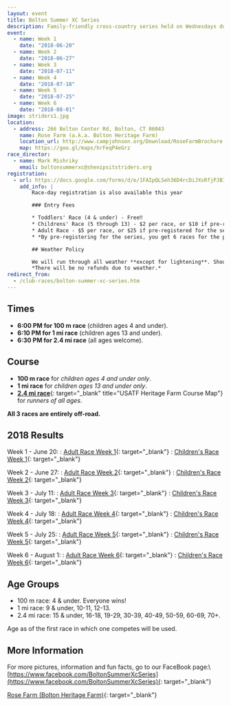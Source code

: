 ```yaml
---
layout: event
title: Bolton Summer XC Series
description: Family-friendly cross-country series held on Wednesdays during the summer
event: 
  - name: Week 1
    date: "2018-06-20"
  - name: Week 2
    date: "2018-06-27"
  - name: Week 3
    date: "2018-07-11"
  - name: Week 4
    date: "2018-07-18"
  - name: Week 5
    date: "2018-07-25"
  - name: Week 6
    date: "2018-08-01"
image: striders1.jpg
location:
  - address: 266 Bolton Center Rd, Bolton, CT 06043
    name: Rose Farm (a.k.a. Bolton Heritage Farm)
    location_url: http://www.campjohnson.org/Download/RoseFarmBrochure.pdf
    map: https://goo.gl/maps/hrFeqP4eGrz
race_director: 
  - name: Mark Mishriky
    email: boltonsummerxc@shenipsitstriders.org
registration:
  - url: https://docs.google.com/forms/d/e/1FAIpQLSeh36D4rcDiJXsRfjPJBIjnoPc6fP9WKuBZL9NJsyhEFPYeYQ/viewform
    add_info: |
        Race-day registration is also available this year

        ### Entry Fees

        * Toddlers' Race (4 & under) - Free‼
        * Childrens' Race (5 through 13) - $2 per race, or $10 if pre-registered for the series
        * Adult Race - $5 per race, or $25 if pre-registered for the series
        * *By pre-registering for the series, you get 6 races for the price of 5*

        ## Weather Policy

        We will run through all weather **except for lightening**. Should a thunderstorm begin during a race, we will delay if possible, cancel if necessary. We will **NOT** cancel for predicted thunderstorms since the predictions are often wrong. Most likely, if you show up, we will be there to time you!\\
        *There will be no refunds due to weather.*
redirect_from:
  - /club-races/bolton-summer-xc-series.htm
---
```


## Times

* **6:00 PM for 100 m race** (children ages 4 and under).
* **6:10 PM for 1 mi race** (children ages 13 and under).
* **6:30 PM for 2.4 mi race** (all ages welcome).

## Course

* **100 m race** for *children ages 4 and under only*.
* **1 mi race** for *children ages 13 and under only*.
* [**2.4 mi race**](http://www.usatf.org/routes/view.asp?rID=376233){: target="_blank" title="USATF Heritage Farm Course Map"} for *runners of all ages*.

**All 3 races are entirely off-road.**

## 2018 Results

Week 1 - June 20:
: [Adult Race Week 1](https://www.webscorer.com/racedetails?raceid=141736){: target="_blank"}
: [Children's Race Week 1](https://www.webscorer.com/racedetails?raceid=142471){: target="_blank"}

Week 2 - June 27:
: [Adult Race Week 2](https://www.webscorer.com/racedetails?raceid=142467){: target="_blank"}
: [Children's Race Week 2](https://www.webscorer.com/racedetails?raceid=142470){: target="_blank"}

Week 3 - July 11:
: [Adult Race Week 3](https://www.webscorer.com/racedetails?raceid=143796){: target="_blank"}
: [Children's Race Week 3](https://www.webscorer.com/racedetails?raceid=143794){: target="_blank"}

Week 4 - July 18:
: [Adult Race Week 4](https://www.webscorer.com/racedetails?raceid=144351){: target="_blank"}
: [Children's Race Week 4](https://www.webscorer.com/racedetails?raceid=144349){: target="_blank"}

Week 5 - July 25:
: [Adult Race Week 5](https://www.webscorer.com/racedetails?raceid=144965){: target="_blank"}
: [Children's Race Week 5](https://www.webscorer.com/racedetails?raceid=144964){: target="_blank"}

Week 6 - August 1:
: [Adult Race Week 6](https://www.webscorer.com/racedetails?raceid=145633){: target="_blank"}
: [Children's Race Week 6](https://www.webscorer.com/racedetails?raceid=145631){: target="_blank"}

## Age Groups

* 100 m race: 4 & under. Everyone wins!
* 1 mi race: 9 & under, 10-11, 12-13.
* 2.4 mi race: 15 & under, 16-18, 19-29, 30-39, 40-49, 50-59, 60-69, 70+.

Age as of the first race in which one competes will be used.

## More Information

For more pictures, information and fun facts, go to our FaceBook page:\\
[https://www.facebook.com/BoltonSummerXcSeries](https://www.facebook.com/BoltonSummerXcSeries){: target="_blank"}

[Rose Farm (Bolton Heritage Farm)](http://www.campjohnson.org/Download/RoseFarmBrochure.pdf){: target="_blank"}